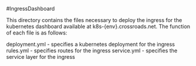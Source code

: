 #IngressDashboard

This directory contains the files necessary to deploy the ingress for the kubernetes dashboard available at k8s-{env}.crossroads.net. The function of each file is as follows:

deployment.yml - specifies a kubernetes deployment for the ingress
rules.yml - specifies routes for the ingress
service.yml - specifies the service layer for the ingress